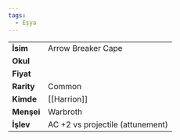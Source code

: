 ```yaml
---  
tags:
  - Eşya  
---  
```

  
|  |  |  
|---|---|  
| **İsim** | Arrow Breaker Cape|  
| **Okul** | |  
| **Fiyat** | |  
| **Rarity** | Common|  
| **Kimde** | [[Harrion]]|  
| **Menşei** | Warbroth|  
| **İşlev** | AC +2 vs projectile (attunement)|  
